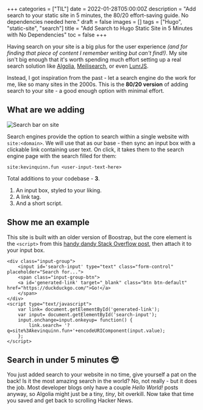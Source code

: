 +++
categories = ["TIL"]
date = 2022-01-28T05:00:00Z
description = "Add search to your static site in 5 minutes, the 80/20 effort-saving guide. No dependencies needed here."
draft = false
images = []
tags = ["Hugo", "static-site", "search"]
title = "Add Search to Hugo Static Site in 5 Minutes with No Dependencies"
toc = false
+++

Having search on your site is a big plus for the user experience _(and for finding that piece of content I remember writing but can't find!)_.
My site isn't big enough that it's worth spending much effort setting up a real search solution like [Algolia](https://www.algolia.com/), [Meilisearch](https://www.meilisearch.com/), or even [LunrJS](https://lunrjs.com/).

Instead, I got inspiration from the past - let a search engine do the work for me, like so many sites in the 2000s. This is the **80/20 version** of adding search to your site - a good enough option with minimal effort.

## What are we adding

![Search bar on site](/uploads/searchbar-yellow-bg.png#center)

Search engines provide the option to search within a single website with `site:<domain>`. We will use that as our base - then sync an input box with a clickable link containing user text. On click, it takes them to the search engine page with the search filled for them:

```
site:kevinquinn.fun <user-input-text-here>
```

Total additions to your codebase - **3**.

1. An input box, styled to your liking.
2. A link tag.
3. And a short script.

## Show me an example

This site is built with an older version of Boostrap, but the core element is the `<script>` from this [handy dandy Stack Overflow post](http://stackoverflow.com/questions/7097573/ddg#7097818), then attach it to your input box.

```
<div class="input-group">
    <input id='search-input' type="text" class="form-control" placeholder="Search for...">
    <span class="input-group-btn">
    <a id='generated-link' target="_blank" class="btn btn-default" href="https://duckduckgo.com/">Go!</a>
    </span>
</div>
<script type="text/javascript">
    var link= document.getElementById('generated-link');
    var input= document.getElementById('search-input');
    input.onchange=input.onkeyup= function() {
        link.search= '?q=site%3Akevinquinn.fun+'+encodeURIComponent(input.value);
    };
</script>
```

## Search in under 5 minutes 😎

You just added search to your website in no time, give yourself a pat on the back! Is it the most amazing search in the world? No, not really - but it does the job. Most developer blogs only have a couple _Hello World!_ posts anyway, so Algolia might just be a tiny, _tiny_, bit overkill. Now take that time you saved and get back to scrolling Hacker News.
